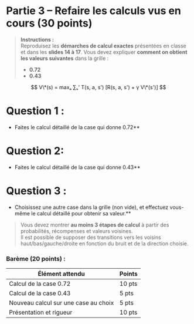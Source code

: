 # **Partie 3 – Refaire les calculs vus en cours (30 points)**

> **Instructions :**  
> Reproduisez les **démarches de calcul exactes** présentées en classe et dans les **slides 14 à 17**. Vous devez expliquer **comment on obtient les valeurs suivantes** dans la grille :  
> - **0.72**  
> - **0.43**


$$
V\*(s) = maxₐ ∑ₛ' T(s, a, s') [R(s, a, s') + γ V\*(s')]
$$


# Question 1 : 
- Faites le calcul détaillé de la case qui donne 0.72**

# Question 2: 
- Faites le calcul détaillé de la case qui donne 0.43**



# Question 3 : 
- Choisissez une autre case dans la grille (non vide), et effectuez vous-même le calcul détaillé pour obtenir sa valeur.**

> Vous devez montrer **au moins 3 étapes de calcul** à partir des probabilités, récompenses et valeurs voisines.  
> Il est possible de supposer des transitions vers les voisins haut/bas/gauche/droite en fonction du bruit et de la direction choisie.



### Barème (20 points) :

| Élément attendu                              | Points |
|---------------------------------------------|--------|
| Calcul de la case 0.72                       | 10 pts  |
| Calcul de la case 0.43                       | 5 pts  |
| Nouveau calcul sur une case au choix         | 5 pts  |
| Présentation et rigueur                      | 10 pts  |


